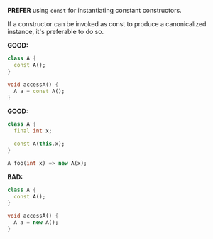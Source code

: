 **PREFER** using `const` for instantiating constant constructors.

If a constructor can be invoked as const to produce a canonicalized instance,
it's preferable to do so.

**GOOD:**
```dart
class A {
  const A();
}

void accessA() {
  A a = const A();
}
```

**GOOD:**
```dart
class A {
  final int x;

  const A(this.x);
}

A foo(int x) => new A(x);
```

**BAD:**
```dart
class A {
  const A();
}

void accessA() {
  A a = new A();
}
```

